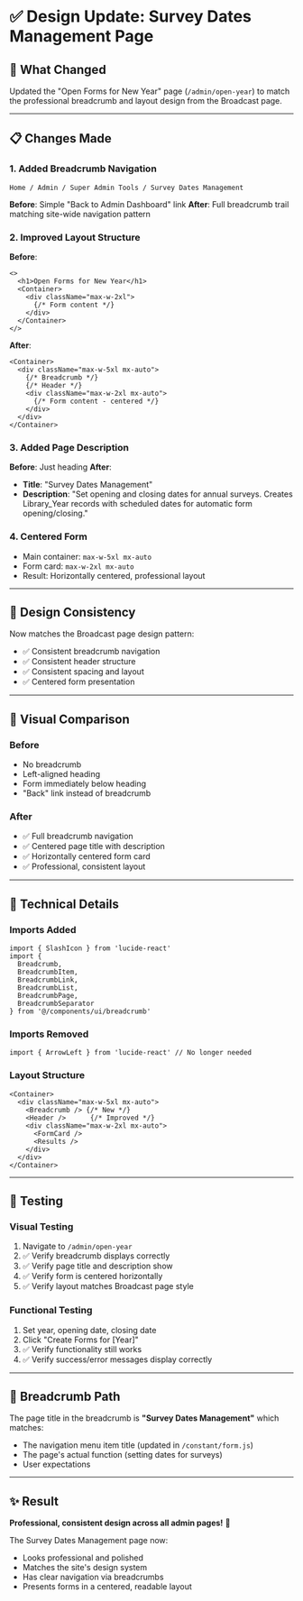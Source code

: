 # ✅ Design Update: Survey Dates Management Page

## 🎨 What Changed

Updated the "Open Forms for New Year" page (`/admin/open-year`) to match the professional breadcrumb and layout design from the Broadcast page.

---

## 📋 Changes Made

### 1. **Added Breadcrumb Navigation**
```
Home / Admin / Super Admin Tools / Survey Dates Management
```

**Before**: Simple "Back to Admin Dashboard" link
**After**: Full breadcrumb trail matching site-wide navigation pattern

### 2. **Improved Layout Structure**

**Before**:
```tsx
<>
  <h1>Open Forms for New Year</h1>
  <Container>
    <div className="max-w-2xl">
      {/* Form content */}
    </div>
  </Container>
</>
```

**After**:
```tsx
<Container>
  <div className="max-w-5xl mx-auto">
    {/* Breadcrumb */}
    {/* Header */}
    <div className="max-w-2xl mx-auto">
      {/* Form content - centered */}
    </div>
  </div>
</Container>
```

### 3. **Added Page Description**

**Before**: Just heading
**After**: 
- **Title**: "Survey Dates Management"
- **Description**: "Set opening and closing dates for annual surveys. Creates Library_Year records with scheduled dates for automatic form opening/closing."

### 4. **Centered Form**

- Main container: `max-w-5xl mx-auto`
- Form card: `max-w-2xl mx-auto`
- Result: Horizontally centered, professional layout

---

## 🎯 Design Consistency

Now matches the Broadcast page design pattern:
- ✅ Consistent breadcrumb navigation
- ✅ Consistent header structure
- ✅ Consistent spacing and layout
- ✅ Centered form presentation

---

## 📸 Visual Comparison

### Before
- No breadcrumb
- Left-aligned heading
- Form immediately below heading
- "Back" link instead of breadcrumb

### After
- ✅ Full breadcrumb navigation
- ✅ Centered page title with description
- ✅ Horizontally centered form card
- ✅ Professional, consistent layout

---

## 🔧 Technical Details

### Imports Added
```tsx
import { SlashIcon } from 'lucide-react'
import {
  Breadcrumb,
  BreadcrumbItem,
  BreadcrumbLink,
  BreadcrumbList,
  BreadcrumbPage,
  BreadcrumbSeparator
} from '@/components/ui/breadcrumb'
```

### Imports Removed
```tsx
import { ArrowLeft } from 'lucide-react' // No longer needed
```

### Layout Structure
```tsx
<Container>
  <div className="max-w-5xl mx-auto">
    <Breadcrumb /> {/* New */}
    <Header />      {/* Improved */}
    <div className="max-w-2xl mx-auto">
      <FormCard />
      <Results />
    </div>
  </div>
</Container>
```

---

## 🧪 Testing

### Visual Testing
1. Navigate to `/admin/open-year`
2. ✅ Verify breadcrumb displays correctly
3. ✅ Verify page title and description show
4. ✅ Verify form is centered horizontally
5. ✅ Verify layout matches Broadcast page style

### Functional Testing
1. Set year, opening date, closing date
2. Click "Create Forms for [Year]"
3. ✅ Verify functionality still works
4. ✅ Verify success/error messages display correctly

---

## 📖 Breadcrumb Path

The page title in the breadcrumb is **"Survey Dates Management"** which matches:
- The navigation menu item title (updated in `/constant/form.js`)
- The page's actual function (setting dates for surveys)
- User expectations

---

## ✨ Result

**Professional, consistent design across all admin pages!** 🎉

The Survey Dates Management page now:
- Looks professional and polished
- Matches the site's design system
- Has clear navigation via breadcrumbs
- Presents forms in a centered, readable layout
